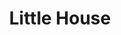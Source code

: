 ---
layout: place
title: "Little House"
permalink: /colorado/johnstown/little-house.html
stateAbbr: CO
stateName: Colorado
cityName: Johnstown
seo:
  name: "Little House"
  type: Restaurant
  links: http://www.littlehouse417.com/
description: "Looking for sushi in Johnstown, Colorado? Check out Little House for a delightful Japanese dining experience. Enjoy a variety of sushi and other dishes in a ..."
place_id: ChIJUTd1DbypbocR31BfaG8NTCU
photos:
  - name: >-
      places/ChIJUTd1DbypbocR31BfaG8NTCU/photos/AeeoHcKptOZC1xmXklk3trp3wQC1x321U1HdeE-p6trn2SvUsDmrj-xhe5RRzUSzBFOKAfHgatHnBk26E4rIPyX3qJV11WKMQ9FQlDkxV47EA3PZQTew5H7a-0OgeG0IPZW_Re50y5Fc7PLzLjv9Mf2zHJ29sTqzgxCHURkKs6M2YtJIZfB7r6fSxEHS_4QixbXgnKpwIB_xdfxa_VY8QY76lBrIaZVyoP2GLQw11xJT-t6eE-mOapdQRKfqxjPjqKIvsShIh_prHwnPW7URUkeU5psw0RVSiZNnYTfhbu6qU1r4O-IH2BwJX3sQI6ez_zPQ4S0ex6irrtdiXVnvGBy17dsZ0Jo63QLLC9XfpTZIJxAlkvUPASNFhC7e243Mif8QYzhzhhm60CWhb95VjYAhsxdxmKU1m3BXQ49cKCQpN1M_YQ
    widthPx: 4656
    heightPx: 3492
    authorAttributions:
      - displayName: Laurie Avalos
        uri: https://maps.google.com/maps/contrib/117522777411708614996
        photoUri: >-
          https://lh3.googleusercontent.com/a-/ALV-UjXKG411ynr14PijLIifBrM9uJ2BP1Btiw05Txt0zP1u2PPoKOI=s100-p-k-no-mo
    flagContentUri: >-
      https://www.google.com/local/imagery/report/?cb_client=maps_api_places.places_api&image_key=!1e10!2sCIHM0ogKEICAgICkoIvZZg&hl=en-US
    googleMapsUri: >-
      https://www.google.com/maps/place//data=!3m4!1e2!3m2!1sCIHM0ogKEICAgICkoIvZZg!2e10!4m2!3m1!1s0x876ea9bc0d753751:0x254c0d6f685f50df
  - name: >-
      places/ChIJUTd1DbypbocR31BfaG8NTCU/photos/AeeoHcIDNaOe3iOQHbK2o4gLP8R-FxcopHvZYzXA380YksxW1sEmSBmKbGQtTr4d7RdZi-t-kIk5CcJ6kkUqwJ1pj3A9mTPPBRAwtTzMt4xBSeYSxiwzddIHOjs3vK5R6GH2B0MWGb9Icw0Adbow_-MsAu3qc8qP8OIh803dyFayY7Lt0_5DXjwEta-Ed_QpdlbIgm_8hJG3AiOekMF4wevBq15bnsc4uhYkZXRiGkcjyNSuYZe5_GgEUCouv9TjUqz8ovXJWlaptLWiLOP3Gh7oEUxTbzFkhcSTkW2gzBiETr7JOX2LAmbZEQdRM2WJDe847TvtjreJMXLdl-aCj4rVAfYforMptzCCwaJPYdvpUJMrTWzgofPLTt9avy5PMRA03pV8xlOG8Qhkg7eRxJ4Eypobi3oYZZu-n89NO-GohQ489ro
    widthPx: 3600
    heightPx: 4800
    authorAttributions:
      - displayName: Julia Downs
        uri: https://maps.google.com/maps/contrib/113873716097144538846
        photoUri: >-
          https://lh3.googleusercontent.com/a-/ALV-UjV2DTt6FBYF_485qmb0w4Y1bz2GDgDp1qw3uGQKFv25Gso0EB9U=s100-p-k-no-mo
    flagContentUri: >-
      https://www.google.com/local/imagery/report/?cb_client=maps_api_places.places_api&image_key=!1e10!2sCIHM0ogKEICAgMCw4JfWiAE&hl=en-US
    googleMapsUri: >-
      https://www.google.com/maps/place//data=!3m4!1e2!3m2!1sCIHM0ogKEICAgMCw4JfWiAE!2e10!4m2!3m1!1s0x876ea9bc0d753751:0x254c0d6f685f50df
  - name: >-
      places/ChIJUTd1DbypbocR31BfaG8NTCU/photos/AeeoHcIJ5BAtuCebSbFv3Yf4d_tALW-dFwyJRdn0Y3Os-5vq8ZrvFU6-5p3n5hgiGk3cMCJzl0CFJTViCofIRCoc3LGasre6nHD7XNvf6n9Hur1gDeZgMXrTKz6kJJQ3ll3dgYUpYnHsac8BiZPWWI6k0RcHRl55FQoJostiHfyJvFEtvqH05n-TmYwq6yYSWvc92wvnFRtdgCju8zUvLSiztvebJKZjsN_E_S8hLaQawzlhMFAvS19iSdMOfdQiJaHx5quq6YlIzQBqJV7QyzBBQ8qsLyQrTBF37IFBMVoieMhDGFKNub1o1zO8YMiAR862ilX31TDrmJcSsFvTnWOlaKZJv4dXo4zprCHNojbxZuH4FlJuHrXtfWl8GR9rK1AKC_rwx2c6b1bvKQqwGPlzzrYiCEePIYgVZFvIwW5YG9eGLg
    widthPx: 4032
    heightPx: 3024
    authorAttributions:
      - displayName: Brandi Hunter
        uri: https://maps.google.com/maps/contrib/108760617596714881090
        photoUri: >-
          https://lh3.googleusercontent.com/a-/ALV-UjWrmOeuNV4FGSPed7yChOVf3_ROsFbRIv0qO5k-qJNnOZTezICFBA=s100-p-k-no-mo
    flagContentUri: >-
      https://www.google.com/local/imagery/report/?cb_client=maps_api_places.places_api&image_key=!1e10!2sCIHM0ogKEICAgIDX-KixTg&hl=en-US
    googleMapsUri: >-
      https://www.google.com/maps/place//data=!3m4!1e2!3m2!1sCIHM0ogKEICAgIDX-KixTg!2e10!4m2!3m1!1s0x876ea9bc0d753751:0x254c0d6f685f50df
  - name: >-
      places/ChIJUTd1DbypbocR31BfaG8NTCU/photos/AeeoHcK0hy-8i-YzyEGRXUBkJWF-uUCg6BjUU9CExX9vvwl5SVz_9G4ghm2TEmvVqpfPchUOmEAUXd3DTCmLbo1Q8uLDCYdFAZugfgZi8ANOUVvytYtUIj57xQV_pubGy07mYHOY_WiiAZLzsUl8w8PuhEDhx1qVvWru2EApj4mRvPfqgz7yMC8C8nDbb1MLj-f0aXbhap0GaclsL5afjbOhLoGX_ABnjwJPzS6gHrS1q16ORfzIKbkhEZ7gUAdZZdGKivFHHrDG5_oeE-8d3xaS8LEWdOp6dRT9xkZ5hNFyfDK_Ce_3BJLg2PD6Hsj4xYUJfZK46k8mC0BxCd5Dd9W_6o-rzlyLnzmjSS0LcyNpfVEDGJ9x9TxDncavVPsJ6efAV9goOOE9F8E61Q2Rra2LrPw-pnEOoOIt364x9GKxsJc6R13U
    widthPx: 4080
    heightPx: 3072
    authorAttributions:
      - displayName: Belkys Cintron
        uri: https://maps.google.com/maps/contrib/103477664167159017872
        photoUri: >-
          https://lh3.googleusercontent.com/a-/ALV-UjW3cY7cEDupPINtd20xi6V2hg6l96PF2UDPKoVeg3KVtYpQAlWJ=s100-p-k-no-mo
    flagContentUri: >-
      https://www.google.com/local/imagery/report/?cb_client=maps_api_places.places_api&image_key=!1e10!2sCIHM0ogKEICAgICX5Z3a2QE&hl=en-US
    googleMapsUri: >-
      https://www.google.com/maps/place//data=!3m4!1e2!3m2!1sCIHM0ogKEICAgICX5Z3a2QE!2e10!4m2!3m1!1s0x876ea9bc0d753751:0x254c0d6f685f50df
  - name: >-
      places/ChIJUTd1DbypbocR31BfaG8NTCU/photos/AeeoHcJYvwVs3ci4p10wLDs5zCoXL-Bhmr3nwqaeT0WhGhM2dB9a17Jxs2txLfuD1_KTseo7OBSYTrPTGzSN2rbU3ftzaPtpnwym4g5Sz-dBz24EmyOgM0WO1nZKvdsuhB1UddXqVM_SK06FHkYaXExX0MK9SW7huKOjbtztUiZ8MuXH6u8ismbR4qNb8nGEnmzW0dTQ6Qip2lqFv2tb6eEVLgnQQcBIMQwL8Ja89Hx1Sjr5R9h-RYBb-aSNOE4-rW4AtCJt7hy7GU4zgBT1oO0oeVw43UrNrX1LMlGnTtOXi5ZvUnIR5n_3-pLAXOzYPxhn2ic9aEgGzIHNXjyT7hKeRnfShg5jBPkmvIA6LxdKqp-dtJGDt0homXRc-3JROG7Bw3WsIBpuMZoci_Xcmxu9XNUtrB2UX16WFslzePqiYjAYa5wT
    widthPx: 1542
    heightPx: 2048
    authorAttributions:
      - displayName: Donald P.
        uri: https://maps.google.com/maps/contrib/105175848129889602771
        photoUri: >-
          https://lh3.googleusercontent.com/a/ACg8ocLfqoiVrleNLixIf2oQ__NOHprYhT6gMf_f-4KbWttJz8QiKw=s100-p-k-no-mo
    flagContentUri: >-
      https://www.google.com/local/imagery/report/?cb_client=maps_api_places.places_api&image_key=!1e10!2sCIHM0ogKEICAgICPlcek4QE&hl=en-US
    googleMapsUri: >-
      https://www.google.com/maps/place//data=!3m4!1e2!3m2!1sCIHM0ogKEICAgICPlcek4QE!2e10!4m2!3m1!1s0x876ea9bc0d753751:0x254c0d6f685f50df
  - name: >-
      places/ChIJUTd1DbypbocR31BfaG8NTCU/photos/AeeoHcLWpjK6HGz4lNszd_-hT4M1cqI9806gGVfTypTUHV1C0XZ9oSudcSl_3tAKNh-0HAiE6e87pmAHevwbQCIKzOeWtcyjoZCXiqt5Mo6pnSA9y2fYRxGGedQX1OYV5KJfOB5iwcwX3s8DvDJ21tikL8UxlYoqvyV8J7CtblT1-5rRqRIur0Vag7kl6KHIflDLiQwDYwdCMSmA0BBJzlu8me6qZb-OfCYSuJ16KQ5N1KleaIdz-88rCXBFX_uXIEYD5g98gOTqeVrA-tO06fQ1E_0oXAMStqI6Ut788opqKWpkKTi6OMzHIjAV7SmahuCUqVRspVAAaoA0sRQ-2884HaHGegtpJkrrgGLDbEZG8aL613G7DehkqKqs2iYvef72SIw5O5xKuR4HI3jFhAAM93DAxGO3UZO5oPXt_8JUINvZqA
    widthPx: 4032
    heightPx: 3024
    authorAttributions:
      - displayName: Ricardo
        uri: https://maps.google.com/maps/contrib/108760533304645067088
        photoUri: >-
          https://lh3.googleusercontent.com/a/ACg8ocKCLaNCWzU29HDecHSFe0f1yNX-cys0bxkYaPiy3BvurRRK2w=s100-p-k-no-mo
    flagContentUri: >-
      https://www.google.com/local/imagery/report/?cb_client=maps_api_places.places_api&image_key=!1e10!2sCIHM0ogKEICAgIDMi7LFOA&hl=en-US
    googleMapsUri: >-
      https://www.google.com/maps/place//data=!3m4!1e2!3m2!1sCIHM0ogKEICAgIDMi7LFOA!2e10!4m2!3m1!1s0x876ea9bc0d753751:0x254c0d6f685f50df
  - name: >-
      places/ChIJUTd1DbypbocR31BfaG8NTCU/photos/AeeoHcIhxh4Ggt0bnCPNRhKU7TNWvt-41R2TQRA_LFCBDtDwbcNQOdZKH1Nnoy4oP26IgPY-rlcockOMQ8h0FkwgfksOqUnB9Uy5vmkoJ8DnN9RaFC2sfy-3Y9jAOThrmiG4CW8hWqzDYKrxYffkkwSQBvWJ7TSxmDjfipRM-r3yP0fcPtA2r_4oYAsD2McMV4IeZ_uzKqoavdPUYcWuAtIj--q0JNQlRWgDPn7kLFnsSM_LoXdMFWzuYyeI5TG0oQvn9X9QkQtq8LXllZYqbSZdsWrO-EpPScgOTyr7xuLC9-VuAHuCxaJg81Q78xLLxfyQye5tEApeCqsEYa7MGIwWnJIzSkqjAuCa2LhQfvgKk0m5IUrUjelS63E7D892V8N4IB9j8YXUAkZhoVK12XAmmirD5OmWd8s9BR4992OrFcF8la5u
    widthPx: 2160
    heightPx: 2160
    authorAttributions:
      - displayName: J N
        uri: https://maps.google.com/maps/contrib/109863532583238401012
        photoUri: >-
          https://lh3.googleusercontent.com/a/ACg8ocL0XIjEBClUGH5a9XOknHf5jI0qXpDkN7DzA0P8Ij1anGC5NA=s100-p-k-no-mo
    flagContentUri: >-
      https://www.google.com/local/imagery/report/?cb_client=maps_api_places.places_api&image_key=!1e10!2sCIHM0ogKEICAgICUhaG7rAE&hl=en-US
    googleMapsUri: >-
      https://www.google.com/maps/place//data=!3m4!1e2!3m2!1sCIHM0ogKEICAgICUhaG7rAE!2e10!4m2!3m1!1s0x876ea9bc0d753751:0x254c0d6f685f50df
  - name: >-
      places/ChIJUTd1DbypbocR31BfaG8NTCU/photos/AeeoHcKdxyVp7CtFLuRuXxPQ4fO_2Mn_pQfiIqMsQARcR-tZS4p4vzxZTpR9y3VlgnHTT8mP_XxZWzGGBZiD8xv1CQIA60Aqz8kmpYkHflRJEV1792d12wfo0p4Y43g1PHwjA47_hbr-8yXL4-KFusZiZWOeZtWs_iyEG-A0-VUifvh68jgUamBeq5eF4ARaacsUCIxMglA0p_CCpolRTV2u8DcmhkxkPEDDqW4CIl-5ZTkZaeiNpFUHh3Mi2WWAjx1rAE6vEYpQqWlw2_wYdJldbvDsU7y8mC_GAd-a9QnVCXVGUSeoYA7A52Mc04bJ-s2rSxi9oGKdqKUgbV4muf41EGoCnevZCERBO7veNKaLNKJz002k04BKMF-L63Xte5v4R5xo3jRrYqhGxGZYRQ4myXdPnVzBpP9FDjPsCwBxobRES58
    widthPx: 4080
    heightPx: 3072
    authorAttributions:
      - displayName: Belkys Cintron
        uri: https://maps.google.com/maps/contrib/103477664167159017872
        photoUri: >-
          https://lh3.googleusercontent.com/a-/ALV-UjW3cY7cEDupPINtd20xi6V2hg6l96PF2UDPKoVeg3KVtYpQAlWJ=s100-p-k-no-mo
    flagContentUri: >-
      https://www.google.com/local/imagery/report/?cb_client=maps_api_places.places_api&image_key=!1e10!2sCIHM0ogKEICAgICX5Z3amQE&hl=en-US
    googleMapsUri: >-
      https://www.google.com/maps/place//data=!3m4!1e2!3m2!1sCIHM0ogKEICAgICX5Z3amQE!2e10!4m2!3m1!1s0x876ea9bc0d753751:0x254c0d6f685f50df
  - name: >-
      places/ChIJUTd1DbypbocR31BfaG8NTCU/photos/AeeoHcLzRuAMEUtfnr-XLaHUvBslRAMqcx57vVt2kjdZTdSGVOf3NBuHTRmGbXH7orQt_qc_jrFhpWm0b9Wkzocoi_Qduy1DmQZS4sr7kZ77ZLOtBG0I2BWuZRb-CMqAbjiSfUMiMZACiwZaIU1nx06_L1kmb9yTyCh3XJJgDOT_Pz3AXExtTGvAspHvQ2frArPHAkA9w9TY_OTyraW-kkYFVB7POXbAmH9cYVHmg_0AtYqqXAF50o-hE1lpH4eBiA5es0IdOg4re4ooJN5WLfyr2IIBPju_JmLw_Vxne-Pk8gWhh35SOk6miKR4yw1gY6AYjc-ePgTUC3Z05VEE4HOSYsRRA2HySJH0uGj-MGpX800NHgkLeaH6XaUmMg20pSmTW4lq3u527SGdDg43-d1FZlhsfMuftn3OHu_RKH9DAhh6bAzE
    widthPx: 4191
    heightPx: 2358
    authorAttributions:
      - displayName: Mike Hart
        uri: https://maps.google.com/maps/contrib/115488972925013863126
        photoUri: >-
          https://lh3.googleusercontent.com/a-/ALV-UjW0owLQMaOJcjTRtl19HqZlCTRh6USmUNwlANT8V0Nn0ovr95XvWg=s100-p-k-no-mo
    flagContentUri: >-
      https://www.google.com/local/imagery/report/?cb_client=maps_api_places.places_api&image_key=!1e10!2sCIHM0ogKEICAgIDEjNbkpAE&hl=en-US
    googleMapsUri: >-
      https://www.google.com/maps/place//data=!3m4!1e2!3m2!1sCIHM0ogKEICAgIDEjNbkpAE!2e10!4m2!3m1!1s0x876ea9bc0d753751:0x254c0d6f685f50df
  - name: >-
      places/ChIJUTd1DbypbocR31BfaG8NTCU/photos/AeeoHcIchsC8xhJTrZKnWZVKQdS1Ido2xtk4D5hscTyxS9vdAFBvH35FoE10OAEshrz8f75C8Ujppuc3aIfAdvhCkWYDPffgJ3lxgH-2M9YuyBjOZHJfc0PRkYvoiznoRBM3meSFkKuIrLDynLQdirt4NCgMu4yt3Mu7cYEzsgJJy0aPuIZhwpPW7AzNwGcpjnlj1hhSCNG0ZxV5Z7gjKyta3O-_56CpQU6kkBdqoZGY88-LdtFemMfkADQsGscJy_8V1STSk2bcOxazLOnN96DaIGH5RFsRDNj9JedLX4i-5954xC03EQ6zKD2wqJrkVqCpmXPXeH63qrAzEmA2DZSvwejPmAq-bCsMOEfoH8duyXosTVWNhNgOvYeKB5Xb_yCfmIjXpQZMUho1QrhG_t3cNzDOD6UJbsalGkBe8VuD_ZpulVL2
    widthPx: 4160
    heightPx: 3120
    authorAttributions:
      - displayName: L P
        uri: https://maps.google.com/maps/contrib/103238253668539730287
        photoUri: >-
          https://lh3.googleusercontent.com/a/ACg8ocKXU3ACBzrCyqNmXi6xbYDtbmOeHIdV24QOCsEfXMkQkLOFtA=s100-p-k-no-mo
    flagContentUri: >-
      https://www.google.com/local/imagery/report/?cb_client=maps_api_places.places_api&image_key=!1e10!2sCIHM0ogKEICAgICMhsaTsgE&hl=en-US
    googleMapsUri: >-
      https://www.google.com/maps/place//data=!3m4!1e2!3m2!1sCIHM0ogKEICAgICMhsaTsgE!2e10!4m2!3m1!1s0x876ea9bc0d753751:0x254c0d6f685f50df
address: 417 Charlotte St D, Johnstown, CO 80534, USA
street: 417 Charlotte St D
city: Johnstown
state: CO
zip: '80534'
country: USA
neighborhood: null
latitude: '40.336271'
longitude: '-104.910442'
accessibility_options:
  wheelchairAccessibleParking: true
  wheelchairAccessibleEntrance: true
  wheelchairAccessibleRestroom: true
  wheelchairAccessibleSeating: true
business_status: OPERATIONAL
name: Little House
google_maps_links:
  directionsUri: >-
    https://www.google.com/maps/dir//''/data=!4m7!4m6!1m1!4e2!1m2!1m1!1s0x876ea9bc0d753751:0x254c0d6f685f50df!3e0
  placeUri: https://maps.google.com/?cid=2687537849776951519
  writeAReviewUri: >-
    https://www.google.com/maps/place//data=!4m3!3m2!1s0x876ea9bc0d753751:0x254c0d6f685f50df!12e1
  reviewsUri: >-
    https://www.google.com/maps/place//data=!4m4!3m3!1s0x876ea9bc0d753751:0x254c0d6f685f50df!9m1!1b1
  photosUri: >-
    https://www.google.com/maps/place//data=!4m3!3m2!1s0x876ea9bc0d753751:0x254c0d6f685f50df!10e5
primary_type: Chinese Restaurant
opening_hours:
  regular: null
  current: null
secondary_opening_hours:
  regular:
    weekdayDescriptions: null
    type: null
  current:
    weekdayDescriptions: null
    type: null
phone: (970) 806-5862
price_level: PRICE_LEVEL_INEXPENSIVE
price_range: $10 &ndash; $20
rating: '4.3'
rating_count: 311
website: http://www.littlehouse417.com/
reviews: null
parking_options: null
payment_options: null
allow_dogs: null
curbside_pickup: null
delivery: null
dine_in: null
good_for_children: null
good_for_groups: null
good_for_sports: null
live_music: null
menu_for_children: null
outdoor_seating: null
reservable: null
restroom: null
serves_beer: null
serves_breakfast: null
serves_brunch: null
serves_cocktails: null
serves_coffee: null
serves_dinner: null
serves_dessert: null
serves_lunch: null
serves_vegetarian_food: null
serves_wine: null
takeout: null
summary: null

---